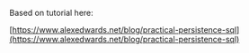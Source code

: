 Based on tutorial here:

[https://www.alexedwards.net/blog/practical-persistence-sql](https://www.alexedwards.net/blog/practical-persistence-sql)
